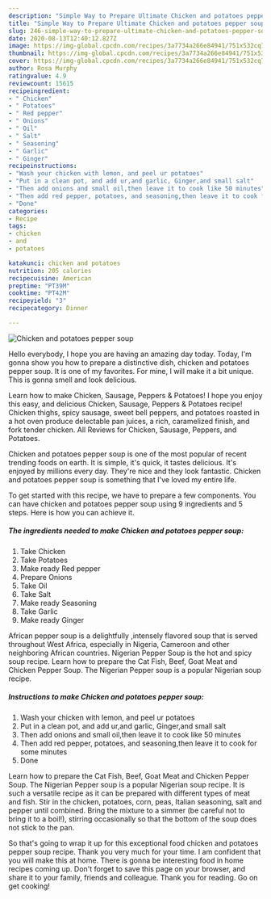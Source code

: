 ```yaml
---
description: "Simple Way to Prepare Ultimate Chicken and potatoes pepper soup"
title: "Simple Way to Prepare Ultimate Chicken and potatoes pepper soup"
slug: 246-simple-way-to-prepare-ultimate-chicken-and-potatoes-pepper-soup
date: 2020-08-13T12:40:12.827Z
image: https://img-global.cpcdn.com/recipes/3a7734a266e84941/751x532cq70/chicken-and-potatoes-pepper-soup-recipe-main-photo.jpg
thumbnail: https://img-global.cpcdn.com/recipes/3a7734a266e84941/751x532cq70/chicken-and-potatoes-pepper-soup-recipe-main-photo.jpg
cover: https://img-global.cpcdn.com/recipes/3a7734a266e84941/751x532cq70/chicken-and-potatoes-pepper-soup-recipe-main-photo.jpg
author: Rosa Murphy
ratingvalue: 4.9
reviewcount: 15615
recipeingredient:
- " Chicken"
- " Potatoes"
- " Red pepper"
- " Onions"
- " Oil"
- " Salt"
- " Seasoning"
- " Garlic"
- " Ginger"
recipeinstructions:
- "Wash your chicken with lemon, and peel ur potatoes"
- "Put in a clean pot, and add ur,and garlic, Ginger,and small salt"
- "Then add onions and small oil,then leave it to cook like 50 minutes"
- "Then add red pepper, potatoes, and seasoning,then leave it to cook for some minutes"
- "Done"
categories:
- Recipe
tags:
- chicken
- and
- potatoes

katakunci: chicken and potatoes 
nutrition: 205 calories
recipecuisine: American
preptime: "PT39M"
cooktime: "PT42M"
recipeyield: "3"
recipecategory: Dinner

---
```



![Chicken and potatoes pepper soup](https://img-global.cpcdn.com/recipes/3a7734a266e84941/751x532cq70/chicken-and-potatoes-pepper-soup-recipe-main-photo.jpg)

Hello everybody, I hope you are having an amazing day today. Today, I'm gonna show you how to prepare a distinctive dish, chicken and potatoes pepper soup. It is one of my favorites. For mine, I will make it a bit unique. This is gonna smell and look delicious.

Learn how to make Chicken, Sausage, Peppers &amp; Potatoes! I hope you enjoy this easy, and delicious Chicken, Sausage, Peppers &amp; Potatoes recipe! Chicken thighs, spicy sausage, sweet bell peppers, and potatoes roasted in a hot oven produce delectable pan juices, a rich, caramelized finish, and fork tender chicken. All Reviews for Chicken, Sausage, Peppers, and Potatoes.

Chicken and potatoes pepper soup is one of the most popular of recent trending foods on earth. It is simple, it's quick, it tastes delicious. It's enjoyed by millions every day. They're nice and they look fantastic. Chicken and potatoes pepper soup is something that I've loved my entire life.


To get started with this recipe, we have to prepare a few components. You can have chicken and potatoes pepper soup using 9 ingredients and 5 steps. Here is how you can achieve it.

<!--inarticleads1-->

##### The ingredients needed to make Chicken and potatoes pepper soup:

1. Take  Chicken
1. Take  Potatoes
1. Make ready  Red pepper
1. Prepare  Onions
1. Take  Oil
1. Take  Salt
1. Make ready  Seasoning
1. Take  Garlic
1. Make ready  Ginger


African pepper soup is a delightfully ,intensely flavored soup that is served throughout West Africa, especially in Nigeria, Cameroon and other neighboring African countries. Nigerian Pepper Soup is the hot and spicy soup recipe. Learn how to prepare the Cat Fish, Beef, Goat Meat and Chicken Pepper Soup. The Nigerian Pepper soup is a popular Nigerian soup recipe. 

<!--inarticleads2-->

##### Instructions to make Chicken and potatoes pepper soup:

1. Wash your chicken with lemon, and peel ur potatoes
1. Put in a clean pot, and add ur,and garlic, Ginger,and small salt
1. Then add onions and small oil,then leave it to cook like 50 minutes
1. Then add red pepper, potatoes, and seasoning,then leave it to cook for some minutes
1. Done


Learn how to prepare the Cat Fish, Beef, Goat Meat and Chicken Pepper Soup. The Nigerian Pepper soup is a popular Nigerian soup recipe. It is such a versatile recipe as it can be prepared with different types of meat and fish. Stir in the chicken, potatoes, corn, peas, Italian seasoning, salt and pepper until combined. Bring the mixture to a simmer (be careful not to bring it to a boil!), stirring occasionally so that the bottom of the soup does not stick to the pan. 

So that's going to wrap it up for this exceptional food chicken and potatoes pepper soup recipe. Thank you very much for your time. I am confident that you will make this at home. There is gonna be interesting food in home recipes coming up. Don't forget to save this page on your browser, and share it to your family, friends and colleague. Thank you for reading. Go on get cooking!

